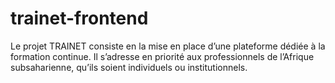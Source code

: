 # trainet-frontend
 Le projet TRAINET consiste en la mise en place d’une plateforme dédiée à la formation continue. Il s’adresse en priorité aux professionnels de l’Afrique subsaharienne, qu’ils soient individuels ou institutionnels.
